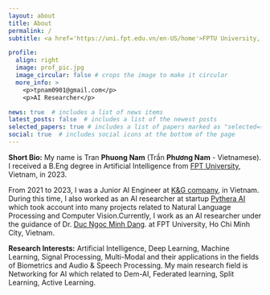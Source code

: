 ```yaml
---
layout: about
title: About
permalink: /
subtitle: <a href='https://uni.fpt.edu.vn/en-US/home'>FPTU University, Ho Chi Minh Campus</a>

profile:
  align: right
  image: prof_pic.jpg
  image_circular: false # crops the image to make it circular
  more_info: >
    <p>tpnam0901@gmail.com</p>
    <p>AI Researcher</p>

news: true  # includes a list of news items
latest_posts: false  # includes a list of the newest posts
selected_papers: true # includes a list of papers marked as "selected={true}"
social: true  # includes social icons at the bottom of the page
---
```


**Short Bio:** My name is Tran **Phuong Nam**  (Trần **Phương Nam** - Vietnamese). I received a B.Eng degree in Artificial Intelligence from <a href="https://uni.fpt.edu.vn/en-US/home">FPT University</a>, Vietnam, in 2023.

From 2021 to 2023, I was a Junior AI Engineer at <a href="http://www.kng.vn/">K&G company</a>, in Vietnam. During this time, I also worked as an AI researcher at startup <a href="https://www.linkedin.com/company/pythera-ai/about/">Pythera AI</a> which took account into many projects related to Natural Language Processing and Computer Vision.Currently, I work as an AI researcher under the guidance of Dr. <a href="https://dnmduc.github.io/">Duc Ngoc Minh Dang</a>. at FPT University, Ho Chi Minh City, Vietnam.

**Research Interests:** Artificial Intelligence, Deep Learning, Machine Learning, Signal Processing, Multi-Modal and their applications in the fields of Biometrics and Audio & Speech Processing. My main research field is Networking for AI which related to Dem-AI, Federated learning, Split Learning, Active Learning.
